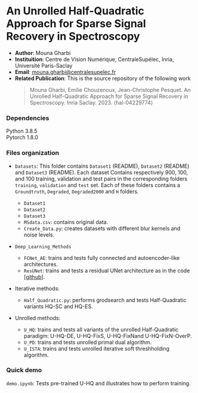 # An Unrolled Half-Quadratic Approach for Sparse Signal Recovery in Spectroscopy


  
* **Author**: Mouna Gharbi
* **Instituition**:  Centre de Vision Numérique, CentraleSupélec, Inria, Université Paris-Saclay
* **Email**: mouna.gharbi@centralesupelec.fr
* **Related Publication**: This is the source repository of the following work
  > Mouna Gharbi, Emilie Chouzenoux, Jean-Christophe Pesquet. An Unrolled Half-Quadratic Approach for Sparse Signal Recovery in Spectroscopy. Inria Saclay. 2023. ⟨hal-04229774⟩ 




### Dependencies
Python 3.8.5  
Pytorch 1.8.0

### Files organization
* `Datasets`: This folder contains `Dataset1` (README), `Dataset2` (README) and `Dataset3` (README). Each dataset Contains respectively 900, 100, and 100 training, validation and test pairs in the corresponding folders `training`, `validation` and `test` set. Each of these folders contains a `Groundtruth`, `Degraded`, `Degraded2000` and `H` folders. 
    * `Dataset1`
    * `Dataset2`
    * `Dataset3`
   *  `MSdata.csv`: contains original data.
   *  `Create_Data.py`: creates datasets with different blur kernels and noise levels.

* `Deep_Learning_Methods`
    * `FCNet_AE`: trains and tests  fully connected and autoencoder-like architectures.
    * `ResUNet`: trains and tests a residual UNet architecture as in the code [[github](https://github.com/conor-horgan/DeepeR.git)].
* Iterative methods:
    * `Half_Quadratic.py`: performs grodsearch and tests Half-Quadratic variants HQ-SC and HQ-ES.

* Unrolled methods:
    * `U_HQ`: trains and tests  all variants of the unrolled Half-Quadratic paradigm: U-HQ-DE, U-HQ-FixS, U-HQ-FixNand U-HQ-FixN-OverP.
    * `U_PD`: trains and tests unrolled primal dual algorithm.
    * `U_ISTA`: trains and tests unrolled iterative soft threshholding algorithm.


    
### Quick demo

`demo.ipynb`: Tests pre-trained U-HQ and illustrates how to perform training.

